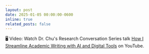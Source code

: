 ```yaml
---
layout: post
date: 2025-01-05 00:00:00-0600
inline: true
related_posts: false
---
```


🖥️ Video: Watch Dr. Chu's Research Conversation Series talk [How I Streamline Academic Writing with AI and Digital Tools](https://www.youtube.com/watch?v=CTTESpCK4yc) on YouTube.
